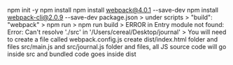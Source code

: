 npm init -y
npm install
npm install webpack@4.0.1 --save-dev
npm install webpack-cli@2.0.9 --save-dev
package.json > under scripts > "build": "webpack" > npm run > npm run build > ERROR in Entry module not found: Error: Can't resolve './src' in '/Users/cereal/Desktop/journal' > You will need to create a file called webpack.config.js
create dist/index.html folder and files
src/main.js and src/journal.js folder and files, all JS source code will go inside src and bundled code goes inside dist
